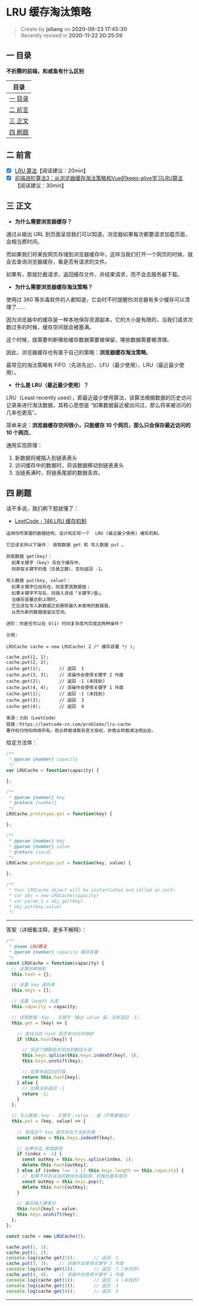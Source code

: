 LRU 缓存淘汰策略
===

> Create by **jsliang** on **2020-09-23 17:45:30**  
> Recently revised in **2020-11-22 20:25:59**

<!-- 目录开始 -->
## 一 目录

**不折腾的前端，和咸鱼有什么区别**

| 目录 |
| --- |
| [一 目录](#chapter-one) |
| [二 前言](#chapter-two) |
| [三 正文](#chapter-three) |
| [四 刷题](#chapter-four) |
<!-- 目录结束 -->

## 二 前言



* [x] [LRU 算法](https://zhuanlan.zhihu.com/p/149872100)【阅读建议：20min】
* [x] [前端进阶算法3：从浏览器缓存淘汰策略和Vue的keep-alive学习LRU算法](https://github.com/sisterAn/JavaScript-Algorithms/issues/9)【阅读建议：30min】

## 三 正文



* **为什么需要浏览器缓存？**

通过从输出 URL 到页面呈现我们可以知道，浏览器如果每次都要请求加载页面，会相当费时间。

而如果我们将某些网页存储到浏览器缓存中，这样当我们打开一个网页的时候，就会去查询浏览器缓存，看是否有请求的文件。

如果有，那就拦截请求，返回缓存文件，并结束请求，而不会去服务器下载。

* **为什么需要浏览器缓存淘汰策略？**

使用过 360 等杀毒软件的人都知道，它会时不时提醒你浏览器有多少缓存可以清理了……

因为浏览器中的缓存是一种本地保存资源副本，它的大小是有限的，当我们请求次数过多的时候，缓存空间就会被塞满。

这个时候，就需要判断哪些缓存数据需要被保留，哪些数据需要被清理。

因此，浏览器缓存也有属于自己的策略：**浏览器缓存淘汰策略**。

最常见的淘汰策略有 FIFO（先进先出）、LFU（最少使用）、LRU（最近最少使用）。

* **什么是 LRU（最近最少使用）？**

LRU（Least recently used），即最近最少使用算法，该算法根据数据的历史访问记录来进行淘汰数据，其核心思想是 “如果数据最近被访问过，那么将来被访问的几率也更高”。

简单来说：**浏览器缓存空间很小，只能缓存 10 个网页，那么只会保存最近访问的 10 个网页**。

通用实现原理：

1. 新数据将被插入到链表表头
2. 访问缓存中的数据时，将该数据移动到链表表头
3. 当链表满时，将链表尾部的数据丢弃。

## 四 刷题



话不多说，我们刷下题就懂了：

* [LeetCode - 146.LRU 缓存机制](https://leetcode-cn.com/problems/lru-cache/)

```
运用你所掌握的数据结构，设计和实现一个  LRU (最近最少使用) 缓存机制。

它应该支持以下操作： 获取数据 get 和 写入数据 put 。

获取数据 get(key)：
  如果关键字 (key) 存在于缓存中，
  则获取关键字的值（总是正数），否则返回 -1。

写入数据 put(key, value)：
  如果关键字已经存在，则变更其数据值；
  如果关键字不存在，则插入该组「关键字/值」。
  当缓存容量达到上限时，
  它应该在写入新数据之前删除最久未使用的数据值，
  从而为新的数据值留出空间。

进阶：你是否可以在 O(1) 时间复杂度内完成这两种操作？

示例:

LRUCache cache = new LRUCache( 2 /* 缓存容量 */ );

cache.put(1, 1);
cache.put(2, 2);
cache.get(1);       // 返回  1
cache.put(3, 3);    // 该操作会使得关键字 2 作废
cache.get(2);       // 返回 -1 (未找到)
cache.put(4, 4);    // 该操作会使得关键字 1 作废
cache.get(1);       // 返回 -1 (未找到)
cache.get(3);       // 返回  3
cache.get(4);       // 返回  4

来源：力扣（LeetCode）
链接：https://leetcode-cn.com/problems/lru-cache
著作权归领扣网络所有。商业转载请联系官方授权，非商业转载请注明出处。
```

给定方法体：

```js
/**
 * @param {number} capacity
 */
var LRUCache = function(capacity) {

};

/** 
 * @param {number} key
 * @return {number}
 */
LRUCache.prototype.get = function(key) {

};

/** 
 * @param {number} key 
 * @param {number} value
 * @return {void}
 */
LRUCache.prototype.put = function(key, value) {

};

/**
 * Your LRUCache object will be instantiated and called as such:
 * var obj = new LRUCache(capacity)
 * var param_1 = obj.get(key)
 * obj.put(key,value)
 */
```

---

答案（详细看注释，更多不解释）：

```js
/**
 * @name LRU算法
 * @param {number} capacity 缓存容量
 */
const LRUCache = function(capacity) {
  // 设置哈希映射
  this.hash = {};

  // 设置 key 值列表
  this.keys = [];

  // 设置 length 长度
  this.capacity = capacity;

  // 读取数据：key - 关键字（输出 value 值，没有返回 -1）
  this.get = (key) => {

    // 查找当前 hash 是否有对应的映射
    if (this.hash[key]) {

      // 将这个键删除并添加到数组头部
      this.keys.splice(this.keys.indexOf(key), 1);
      this.keys.unshift(key);

      // 如果有返回对应值
      return this.hash[key];
    } else {
      // 如果没有返回 -1
      return -1;
    }
  };

  // 写入数据：key - 关键字；value - 值（不需要输出）
  this.put = (key, value) => {
    
    // 查找这个 key 是否存在于当前列表
    const index = this.keys.indexOf(key);

    // 如果存在,那就删除
    if (index > -1) {
      const outKey = this.keys.splice(index, 1);
      delete this.hash[outKey];
    } else if (index !== -1 || this.keys.length >= this.capacity) {
      // 如果不存在且当前数组长度超限，则推出最末尾的
      const outKey = this.keys.pop();
      delete this.hash[outKey];
    }

    // 最后插入键值对
    this.hash[key] = value;
    this.keys.unshift(key);
  };
};

const cache = new LRUCache(2);

cache.put(1, 1);
cache.put(2, 2);
console.log(cache.get(1));       // 返回  1
cache.put(3, 3);    // 该操作会使得关键字 2 作废
console.log(cache.get(2));       // 返回 -1 (未找到)
cache.put(4, 4);    // 该操作会使得关键字 1 作废
console.log(cache.get(1));       // 返回 -1 (未找到)
console.log(cache.get(3));       // 返回  3
console.log(cache.get(4));       // 返回  4
```

---


